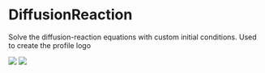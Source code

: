 # DiffusionReaction
Solve the diffusion-reaction equations with custom initial conditions. Used to create the profile logo

![](dd_3.gif)
![](rick4.gif)